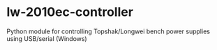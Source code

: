 # lw-2010ec-controller
Python module for controlling Topshak/Longwei bench power supplies using USB/serial (Windows)
